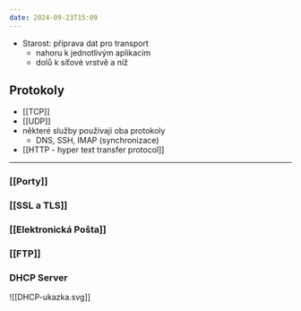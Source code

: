 ```yaml
---
date: 2024-09-23T15:09
---
```

- Starost: příprava dat pro transport
	- nahoru k jednotlivým aplikacím
	- dolů k síťové vrstvě a níž

## Protokoly
- [[TCP]]
- [[UDP]]
- některé služby používají oba protokoly
	- DNS, SSH, IMAP (synchronizace)
- [[HTTP - hyper text transfer protocol]]


***
### [[Porty]]
### [[SSL a TLS]]
### [[Elektronická Pošta]]
### [[FTP]]
### DHCP Server
![[DHCP-ukazka.svg]]

